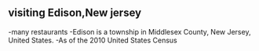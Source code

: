 ## visiting Edison,New jersey

-many restaurants
-Edison is a township in Middlesex County, New Jersey, United States. 
-As of the 2010 United States Census
